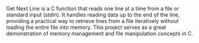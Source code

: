 Get Next Line is a C function that reads one line at a time from a file or standard input (stdin). It handles reading data up to the end of the line, providing a practical way to retrieve lines from a file iteratively without loading the entire file into memory. This project serves as a great demonstration of memory management and file manipulation concepts in C.
